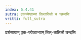 ```yaml
---
index: 5.4.41
sutra: वृकज्येष्ठाभ्यां तिल्तातिलौ च च्छन्दसि
vritti: full_sutra
---
```


प्रशंसायाम् वृक-ज्येष्ठाभ्याम् तिल्-तातिलौ छन्दसि